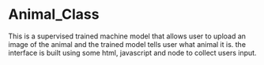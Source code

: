 # Animal_Class
This is a supervised trained machine model that allows user to upload an image of the animal and the trained model tells user what animal it is. the interface is built using some html, javascript and node to collect users input. 
